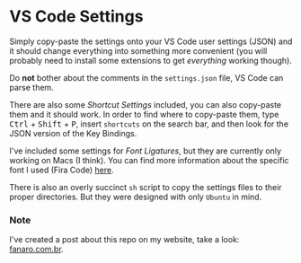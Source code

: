 # VS Code Settings

Simply copy-paste the settings onto your VS Code user settings (JSON) and it should change everything into something more convenient (you will probably need to install some extensions to get *everything* working though).

Do **not** bother about the comments in the `settings.json` file, VS Code can parse them.

There are also some *Shortcut Settings* included, you can also copy-paste them and it should work. In order to find where to copy-paste them, type <kbd>Ctrl</kbd> + <kbd>Shift</kbd> + <kbd>P</kbd>, insert `shortcuts` on the search bar, and then look for the JSON version of the Key Bindings.

I've included some settings for *Font Ligatures*, but they are currently only working on Macs (I think). You can find more information about the specific font I used (Fira Code) [here](https://github.com/tonsky/FiraCode).

There is also an overly succinct `sh` script to copy the settings files to their proper directories. But they were designed with only `Ubuntu` in mind.

### Note 

I've created a post about this repo on my website, take a look: [fanaro.com.br](http://fanaro.com.br/my-vs-code-settings/).
